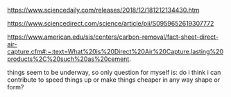 https://www.sciencedaily.com/releases/2018/12/181212134430.htm

https://www.sciencedirect.com/science/article/pii/S0959652619307772

https://www.american.edu/sis/centers/carbon-removal/fact-sheet-direct-air-capture.cfm#:~:text=What%20is%20Direct%20Air%20Capture,lasting%20products%2C%20such%20as%20cement.

things seem to be underway, so only question for myself is:
do i think i can contribute to speed things up or make things cheaper in any way shape or form?

